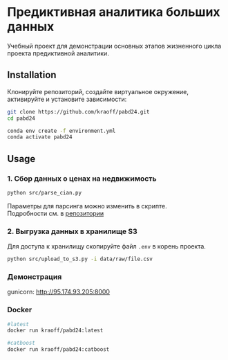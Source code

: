 # Предиктивная аналитика больших данных

Учебный проект для демонстрации основных этапов жизненного цикла проекта предиктивной аналитики.  

## Installation 

Клонируйте репозиторий, создайте виртуальное окружение, активируйте и установите зависимости:  

```sh
git clone https://github.com/kraoff/pabd24.git
cd pabd24

conda env create -f environment.yml
conda activate pabd24
```

## Usage

### 1. Сбор данных о ценах на недвижимость 
```sh
python src/parse_cian.py 
```  
Параметры для парсинга можно изменить в скрипте.  
Подробности см. в [репозитории](https://github.com/lenarsaitov/cianparser)  

### 2. Выгрузка данных в хранилище S3 
Для доступа к хранилищу скопируйте файл `.env` в корень проекта.  

```sh
python src/upload_to_s3.py -i data/raw/file.csv 
```  
### Демонстрация
gunicorn: http://95.174.93.205:8000

### Docker
```sh
#latest
docker run kraoff/pabd24:latest
```  
```sh
#catboost
docker run kraoff/pabd24:catboost
``` 